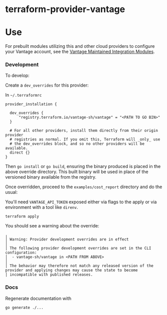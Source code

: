 # terraform-provider-vantage

# Use

For prebuilt modules utilizing this and other cloud providers to configure your Vantage account, see the [Vantage Maintained Integration Modules](https://github.com/vantage-sh/terraform-vantage-integrations).

### Development

To develop:

Create a `dev_overrides` for this provider:

In `~/.terraformrc`
```
provider_installation {

  dev_overrides {
      "registry.terraform.io/vantage-sh/vantage" = "<PATH TO GO BIN>"
  }

  # For all other providers, install them directly from their origin provider
  # registries as normal. If you omit this, Terraform will _only_ use
  # the dev_overrides block, and so no other providers will be available.
  direct {}
}
```

Then `go install` or `go build`, ensuring the binary produced is placed in the above override directory. This built binary will be used in place of the versioned binary available from the registry.

Once overridden, proceed to the `examples/cost_report` directory and do the usual:

You'll need `VANTAGE_API_TOKEN` exposed either via flags to the apply or via environment with a tool like `direnv`.

```
terraform apply
```

You should see a warning about the override:
```
╷
│ Warning: Provider development overrides are in effect
│
│ The following provider development overrides are set in the CLI configuration:
│  - vantage-sh/vantage in <PATH FROM ABOVE>
│
│ The behavior may therefore not match any released version of the provider and applying changes may cause the state to become
│ incompatible with published releases.
```

### Docs

Regenerate documentation with
```
go generate ./...
```
